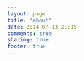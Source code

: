 ```yaml
---
layout: page
title: "about"
date: 2014-07-13 21:15
comments: true
sharing: true
footer: true
---
```

